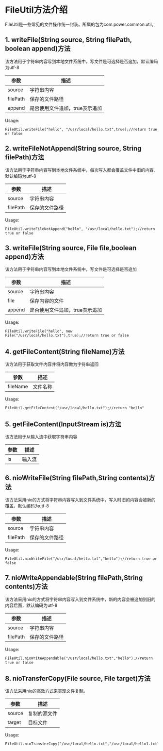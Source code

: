 # FileUtil方法介绍
FileUtil是一些常见的文件操作统一封装。所属的包为com.power.common.util。

## 1. writeFile(String source, String filePath, boolean append)方法
该方法用于字符串内容写到本地文件系统中，写文件是可选择是否追加，默认编码为utf-8

参数 | 描述
---|---
 source| 字符串内容
 filePath | 保存的文件路径
 append | 是否使用文件追加，true表示追加

Usage:

```
FileUtil.writeFile("hello", "/usr/local/hello.txt",true);//return true or false

```

## 2. writeFileNotAppend(String source, String filePath)方法
该方法用于字符串内容写到本地文件系统中，每次写入都会覆盖文件中旧的内容,默认编码为utf-8

参数 | 描述
---|---
 source| 字符串内容
 filePath | 保存的文件路径
 
Usage:

```
FileUtil.writeFileNotAppend("hello", "/usr/local/hello.txt");//return true or false

```
## 3. writeFile(String source, File file,boolean append)方法
该方法用于字符串内容写到本地文件系统中，写文件是可选择是否追加


参数 | 描述
---|---
 source| 字符串内容
 file | 保存内容的文件
 append | 是否使用文件追加，true表示追加

Usage:

```
FileUtil.writeFile("hello", new File("/usr/local/hello.txt"),true);//return true or false

```
## 4. getFileContent(String fileName)方法
该方法用于获取文件内容并将内容做为字符串返回

参数 | 描述
---|---
fileName| 文件名称


Usage:

```
FileUtil.getFileContent("/usr/local/hello.txt");//return "hello"

```
## 5. getFileContent(InputStream is)方法

该方法用于从输入流中获取字符串内容

参数 | 描述
---|---
is| 输入流

## 6. nioWriteFile(String filePath,String contents)方法

该方法采用nio的方式将字符串内容写入到文件系统中，写入时旧的内容会被新的覆盖，默认编码为utf-8

参数 | 描述
---|---
 source| 字符串内容
 filePath | 保存的文件路径
 
Usage:

```
FileUtil.nioWriteFile("/usr/local/hello.txt","hello");//return true or false

```
## 7. nioWriteAppendable(String filePath,String contents)方法
该方法采用nio的方式将字符串内容写入到文件系统中，新的内容会被追加到旧的内容后面，默认编码为utf-8

参数 | 描述
---|---
 source| 字符串内容
 filePath | 保存的文件路径
 
Usage:

```
FileUtil.nioWriteAppendable("/usr/local/hello.txt","hello");//return true or false

```

## 8. nioTransferCopy(File source, File target)方法
该方法采用nio的高效方式来实现文件复制。

参数 | 描述
---|---
 source| 复制的源文件
target| 目标文件
 
Usage:

```
FileUtil.nioTransferCopy("/usr/local/hello.txt","/usr/local/hello1.txt");

```
